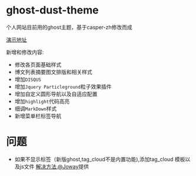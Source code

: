 # ghost-dust-theme

个人网站目前用的ghost主题，基于casper-zh修改而成

[演示地址](http://breezedust.com)

新增和修改内容:

+ 修改各页面基础样式
+ 博文列表摘要图文排版和相关样式
+ 增加`DISQUS`
+ 增加`Jquery Particleground`粒子效果插件
+ 增加自定义圆形导航以及自适应配置
+ 增加`highlight`代码高亮
+ 细调`MarkDown`样式
+ 新增菜单栏标签导航

# 问题

+ 如果不显示标签（新版ghost,tag_cloud不是内置功能),添加tag_cloud 模板以及js文件  [解决方法](http://liuwanlin.info/ghostbo-ke-sheng-ji-0-5-10/),[@Joway](https://github.com/joway)提供




